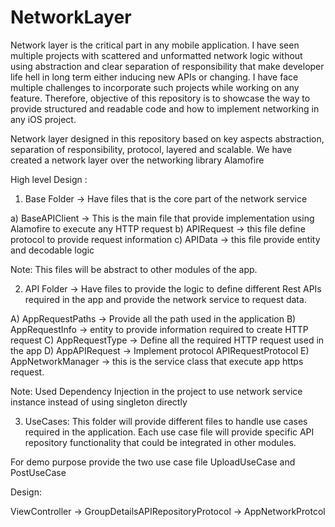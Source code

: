 # NetworkLayer

Network layer is the critical part in any mobile application. I have seen multiple projects with scattered and unformatted network logic without using abstraction and clear separation of responsibility that make developer life hell in long term either inducing new APIs or changing. I have face multiple challenges to incorporate such projects while working on any feature. Therefore, objective of this repository is to showcase the way to provide structured and readable code and how to implement networking in any iOS project.

Network layer designed in this repository based on key aspects abstraction, separation of responsibility, protocol, layered and scalable. We have created a network layer over the networking library Alamofire

High level Design :

1) Base Folder -> Have files that is the core part of the network service

a)  BaseAPIClient -> This is the main file that provide implementation using Alamofire  to execute any HTTP request 
b) APIRequest -> this file define protocol to provide request information 
c) APIData -> this file provide entity and decodable logic
 
Note: This files will be abstract to other modules of the app.

2) API Folder -> Have files to provide the logic to define different Rest APIs required in the app and provide the network service to request data. 

A) AppRequestPaths -> Provide all the path used in the application
B) AppRequestInfo -> entity to provide information required to create HTTP request
C) AppRequestType -> Define all the required HTTP request used in the app
D) AppAPIRequest -> Implement protocol APIRequestProtocol 
E) AppNetworkManager -> this is the service class that execute app https request. 

Note: Used Dependency Injection in the project to use network service instance instead of using singleton directly


3) UseCases: This folder will provide different files to handle use cases required in the application. Each use case file will provide specific API repository functionality that could be integrated in other modules.

For demo purpose provide the two use case file UploadUseCase and PostUseCase

 
Design:

ViewController -> GroupDetailsAPIRepositoryProtocol ->  AppNetworkProtcol
